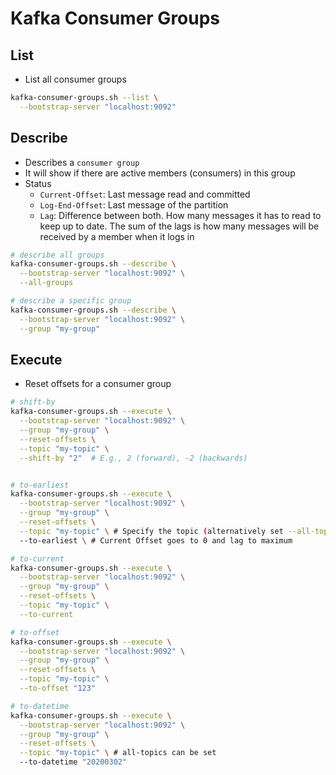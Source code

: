 # Kafka Consumer Groups

## List

- List all consumer groups

```sh
kafka-consumer-groups.sh --list \
  --bootstrap-server "localhost:9092"
```

## Describe

- Describes a `consumer group`
- It will show if there are active members (consumers) in this group
- Status
  - `Current-Offset`: Last message read and committed
  - `Log-End-Offset`: Last message of the partition
  - `Lag`: Difference between both. How many messages it has to read to keep up to date. The sum of the lags is how many messages will be received by a member when it logs in

```sh
# describe all groups
kafka-consumer-groups.sh --describe \
  --bootstrap-server "localhost:9092" \
  --all-groups

# describe a specific group
kafka-consumer-groups.sh --describe \
  --bootstrap-server "localhost:9092" \
  --group "my-group"
```

## Execute

- Reset offsets for a consumer group

```sh
# shift-by
kafka-consumer-groups.sh --execute \
  --bootstrap-server "localhost:9092" \
  --group "my-group" \
  --reset-offsets \
  --topic "my-topic" \
  --shift-by "2"  # E.g., 2 (forward), -2 (backwards)


# to-earliest
kafka-consumer-groups.sh --execute \
  --bootstrap-server "localhost:9092" \
  --group "my-group" \
  --reset-offsets \
  --topic "my-topic" \ # Specify the topic (alternatively set --all-topics)
  --to-earliest \ # Current Offset goes to 0 and lag to maximum

# to-current
kafka-consumer-groups.sh --execute \
  --bootstrap-server "localhost:9092" \
  --group "my-group" \
  --reset-offsets \
  --topic "my-topic" \
  --to-current

# to-offset
kafka-consumer-groups.sh --execute \
  --bootstrap-server "localhost:9092" \
  --group "my-group" \
  --reset-offsets \
  --topic "my-topic" \
  --to-offset "123"

# to-datetime
kafka-consumer-groups.sh --execute \
  --bootstrap-server "localhost:9092" \
  --group "my-group" \
  --reset-offsets \
  --topic "my-topic" \ # all-topics can be set
  --to-datetime "20200302"
```
